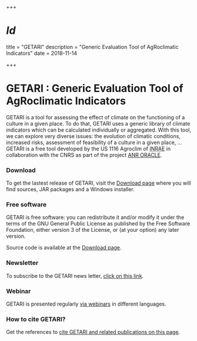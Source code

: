 +++
# $Id$
title = "GETARI"
description = "Generic Evaluation Tool of AgRoclimatic Indicators"
date = 2018-11-14


+++

# GETARI : Generic Evaluation Tool of AgRoclimatic Indicators

<article>
GETARI is a tool for assessing the effect of climate on the
functioning of a culture in a given place. To do that, GETARI
uses a generic library of climate indicators which
can be calculated individually or aggregated. With this tool,
we can explore very diverse issues: the evolution of
climatic conditions, increased risks, assessment of
feasibility of a culture in a given place, ... GETARI is a free tool
developed by the US 1116 Agroclim of
    <abbr title="French National Institute of Research in Agriculture, Food & the Environment">INRAE</abbr> in
collaboration with the CNRS as part of the project <a
    href="https://anr.fr/Projet-ANR-10-CEPL-0011"
    title="Opportunités et Risques pour les Agro-ecosystèmes et les forêts en réponse aux changements CLimatiquE, socio-économiques et politiques en France (et en Europe)">ANR ORACLE</a>.
</article>

<div class="row">
    <div class="col-md-6">
        <div class="row">
            <div class="col-md-6">
                <div class="box-simple">
                    <div class="icon">
                        <a href="/getari/en/download/"><i class="fa fa-download"></i></a>
                    </div>
                    <h3>Download</h3>
                    <p>To get the lastest release of GETARI, visit the <a href="/getari/en/download/">Download page</a>
                        where you will find sources, JAR packages and a Windows installer.
                    </p>
                </div>
            </div>
            <div class="col-md-6">
                <div class="box-simple">
                    <div class="icon">
                        <i class="fa fa-code"></i>
                    </div>
                    <h3>Free software</h3>
                    <p>GETARI is free software: you can redistribute it and/or modify it under the terms of the GNU General Public License as published by the Free Software Foundation, either version 3 of the License, or (at your option) any later version.</p>
                    <p>Source code is available at the <a href="/getari/en/download/">Download page</a>.</p>
                </div>
            </div>
        </div>
    </div>
    <div class="col-md-6">
        <div class="row">
            <div class="col-md-4">
                <div class="box-simple">
                    <div class="icon">
                        <a href="https://groupes.renater.fr/sympa/subscribe/getari" target="_blank"><i class="fa fa-envelope"></i></a>
                    </div>
                    <h3>Newsletter</h3>
                    <p>To subscribe to the GETARI news letter, <a href="https://groupes.renater.fr/sympa/subscribe/getari" target="_blank">click on this link</a>.</p>
                </div>
            </div>
            <div class="col-md-4">
                <div class="box-simple">
                    <div class="icon">
                        <a href="/getari/webinar/"><i class="fa fa-desktop"></i></a>
                    </div>
                    <h3>Webinar</h3>
                    <p>GETARI is presented regularly <a href="/getari/webinar/">via webinars</a> in different languages.</p>
                </div>
            </div>
            <div class="col-md-4">
                <div class="box-simple">
                    <div class="icon">
                        <a href="/getari/en/citation/"><i class="fa fa-quote-right"></i></a>
                    </div>
                    <h3>How to cite GETARI?</h3>
                    <p>Get the references to <a href="/getari/en/citation/">cite GETARI and related publications on this page</a>.</p>
                </div>
            </div>
        </div>
    </div>
</div>

